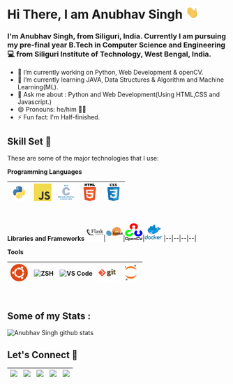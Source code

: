 <h1>Hi There, I am <a>Anubhav Singh</a> <img  src="https://raw.githubusercontent.com/ABSphreak/ABSphreak/master/gifs/Hi.gif" width="30px"></h1>

<h3>I'm Anubhav Singh, from Siliguri, India. Currently I am pursuing my pre-final year B.Tech in Computer Science and Engineering 💻 from Siliguri Institute of Technology, West Bengal, India.</h3>


- 🔭 I’m currently working on Python, Web Development & openCV.
- 🌱 I’m currently learning JAVA, Data Structures & Algorithm and Machine Learning(ML).
- 💬 Ask me about : Python and Web Development(Using HTML,CSS and Javascript.)
- 😄 Pronouns: he/him  🧑🏻
- ⚡ Fun fact: I'm Half-finished.

## Skill Set :muscle:

These are some of the major technologies that I use:


**Programming Languages**

<img title="Python" alt="Python" width="40px" src="https://raw.githubusercontent.com/github/explore/master/topics/python/python.png" />|<img alt="JS" title="JavaScript" width="40px" src="https://raw.githubusercontent.com/github/explore/master/topics/javascript/javascript.png">|<img title="C" alt="C" width="40px" src="https://raw.githubusercontent.com/github/explore/master/topics/c/c.png"> |<img title="HTML" alt="HTML" width="40px" src="https://raw.githubusercontent.com/github/explore/master/topics/html/html.png">| <img title="CSS" alt="CSS" width="40px" src="https://raw.githubusercontent.com/github/explore/master/topics/css/css.png">
|--|--|--|--|--|
<br>

**Libraries and Frameworks**
<img title="Flask" alt="Flask" width="40px" src="https://raw.githubusercontent.com/github/explore/master/topics/flask/flask.png">|<img title="Scikit-Learn" alt="Scikit Learn" width="40px" src="https://raw.githubusercontent.com/github/explore/master/topics/scikit-learn/scikit-learn.png">|<img title="OpenCV" alt="OpenCV" width="40px" src="https://raw.githubusercontent.com/github/explore/master/topics/opencv/opencv.png">|<img title="Docker" alt="Docker" width="40px" src="https://raw.githubusercontent.com/github/explore/master/topics/docker/docker.png">
|--|--|--|--|
<br>


**Tools**

<img title="Ubuntu" alt="Ubuntu" width="40px" src="https://raw.githubusercontent.com/github/explore/master/topics/ubuntu/ubuntu.png">|<img title="ZSH" alt="ZSH" width="40px" src="https://s3.amazonaws.com/ohmyzsh/oh-my-zsh-logo.png">|<img title="VS Code" alt="VS Code" width="40px" src="https://img.icons8.com/fluent/48/000000/visual-studio-code-2019.png">|<img title="git" alt="git" width="40px" src="https://raw.githubusercontent.com/github/explore/master/topics/git/git.png">|<img title="Jupyter Notebook" alt="Jupyter" width="40px" src="https://raw.githubusercontent.com/github/explore/master/topics/jupyter-notebook/jupyter-notebook.png">
|--|--|--|--|--|
<br>

## Some of my Stats :

![Anubhav Singh github stats](https://github-readme-stats.vercel.app/api?username=anubha2012v&show_icons=true&theme=tokyonight)
<br>

## Let's Connect :handshake:

<a href="https://www.linkedin.com/in/anubhav-singh-6b659516a/"><img src="https://cdn2.iconfinder.com/data/icons/social-media-2285/512/1_Linkedin_unofficial_colored_svg-128.png" width="40"></a>|<a href="https://twitter.com/thesingh_anu"><img src="https://cdn2.iconfinder.com/data/icons/social-media-2285/512/1_Twitter3_colored_svg-128.png" width="40"></a>|<a href="https://www.facebook.com/anubhav.singh.5686"><img src="https://cdn1.iconfinder.com/data/icons/social-media-2285/512/Colored_Facebook3_svg-128.png" width="40"></a>|<a href="mailto:singh.anubhav2012@gmail.com"><img src="https://image.flaticon.com/icons/svg/281/281769.svg" width="40"></a>|<a href="https://www.instagram.com/thesingh_anubhav/"><img src="https://cdn2.iconfinder.com/data/icons/social-media-2285/512/1_Instagram_colored_svg_1-128.png" width="40"></a>
|--|--|--|--|--|
